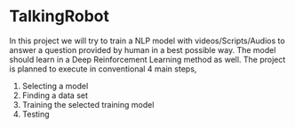 # TalkingRobot

In this project we will try to train a NLP model with videos/Scripts/Audios to answer a question provided by human in a best possible way. The model should learn in a Deep Reinforcement Learning method as well. The project is planned to execute in conventional 4 main steps, 
  1. Selecting a model
  2. Finding a data set
  3. Training the selected training model
  4. Testing
